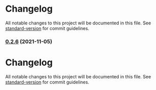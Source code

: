 # Changelog

All notable changes to this project will be documented in this file. See [standard-version](https://github.com/conventional-changelog/standard-version) for commit guidelines.

### [0.2.6](https://github.com///compare/v0.2.4...v0.2.6) (2021-11-05)

# Changelog

All notable changes to this project will be documented in this file. See [standard-version](https://github.com/conventional-changelog/standard-version) for commit guidelines.
